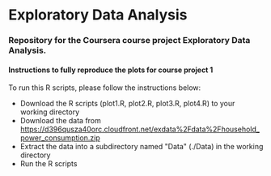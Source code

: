 # Exploratory Data Analysis
### Repository for the Coursera course project Exploratory Data Analysis.

#### Instructions to fully reproduce the plots for course project 1

To run this R scripts, please follow the instructions below:

 * Download the R scripts (plot1.R, plot2.R, plot3.R, plot4.R) to your working directory
 * Download the data from https://d396qusza40orc.cloudfront.net/exdata%2Fdata%2Fhousehold_power_consumption.zip
 * Extract the data into a subdirectory named "Data" (./Data) in the working directory
 * Run the R scripts

